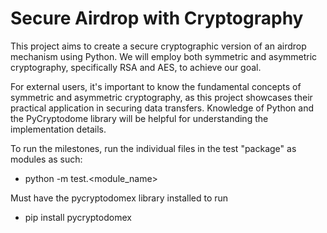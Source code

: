 # Secure Airdrop with Cryptography
This project aims to create a secure cryptographic version of an airdrop mechanism using Python. We will employ both symmetric and asymmetric cryptography, specifically RSA and AES, to achieve our goal.
  
  For external users, it's important to know the fundamental concepts of symmetric and asymmetric cryptography, as this project showcases their practical application in securing data transfers. Knowledge of Python and the PyCryptodome library will be helpful for understanding the implementation details.
  
To run the milestones, run the individual files in the test "package" as modules as such:
  - python -m test.<module_name>

Must have the pycryptodomex library installed to run
  - pip install pycryptodomex
